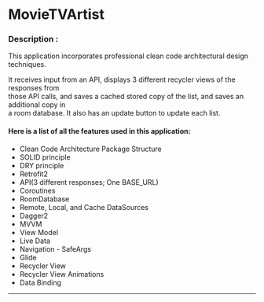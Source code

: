 # MovieTVArtist

### Description :

<p>This application incorporates professional clean code architectural design techniques.<br></p>
<p>It receives input from an API, displays 3 different recycler views of the responses from<br>
those API calls, and saves a cached stored copy of the list, and saves an additional copy in <br>
a room database. It also has an update button to update each list.</p> 

#### Here is a list of all the features used in this application:

- Clean Code Architecture Package Structure
- SOLID principle
- DRY principle
- Retrofit2
- API(3 different responses; One BASE_URL)
- Coroutines
- RoomDatabase
- Remote, Local, and Cache DataSources
- Dagger2
- MVVM
- View Model
- Live Data
- Navigation - SafeArgs
- Glide
- Recycler View
- Recycler View Animations
- Data Binding
<hr>
